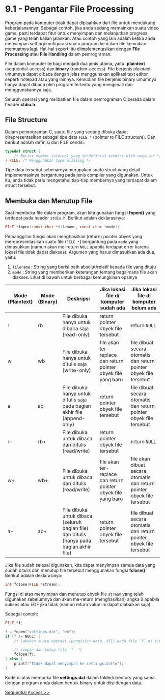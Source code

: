 # 9.1 - Pengantar File Processing

Program pada komputer tidak dapat dipisahkan dari file untuk mendukung keberjalanannya. Sebagai contoh, jika anda sedang memainkan suatu video game, pasti terdapat fitur untuk menyimpan dan melanjutkan progress game yang telah kalian jalankan. Atau contoh yang lain adalah ketika anda menyimpan setting/konfigurasi suatu program ke dalam file kemudian memuatnya lagi. Hal-hal seperti itu diimplementasikan dengan **File Processing** atau **File Handling** dalam pemrograman.

File dalam komputer terbagi menjadi dua jenis utama, yaitu: **plaintext** (sequential-access) dan **binary** (random-access). File berjenis plaintext umumnya dapat dibaca dengan jelas menggunakan aplikasi text editor seperti notepad atau yang lainnya. Kemudian file berjenis binary umumnya hanya dapat dibaca oleh program tertentu yang mengenali dan menggunakannya saja.

Seluruh operasi yang melibatkan file dalam pemrograman C berada dalam header **stdio.h**.

## File Structure

Dalam pemrograman C, suatu file yang sedang dibuka dapat direpresentasikan sebagai tipe data `FILE *` (pointer to FILE structure). Dan berikut adalah definisi dari FILE sendiri:
```c
typedef struct {
    /* Berisi member internal yang terdefinisi sendiri oleh compiler */
} FILE; /* Menggunakan type aliasing */
```

Tipe data tersebut sebenarnya merupakan suatu struct yang detail implementasinya bergantung pada jenis compiler yang digunakan. Untuk itu, anda tidak perlu mengetahui tiap-tiap membernya yang terdapat dalam struct tersebut.

## Membuka dan Menutup File

Saat membuka file dalam program, akan kita gunakan fungsi **fopen()** yang terdapat pada header `stdio.h`. Berikut adalah deklarasinya:
```c
FILE *fopen(const char *filename, const char *mode);
```

Pemanggilan fungsi akan menghasilkan (return) pointer obyek yang merepresentasikan suatu file (`FILE *`) bergantung pada `mode` yang dimasukkan (namun akan me-return `NULL` apabila terdapat error karena lokasi file tidak dapat diakses). Argumen yang harus dimasukkan ada dua, yaitu:

1. `filename` : String yang berisi path absolut/relatif kepada file yang dituju
2. `mode` : String yang memberikan keterangan tentang bagaimana file akan diakses. Lihat di bawah untuk berbagai kemungkinan opsinya

|Mode (Plaintext)|Mode (Binary)|Deskripsi|Jika lokasi file di komputer sudah ada|Jika lokasi file di komputer belum ada|
|--|--|--|--|--|
|r|rb|File dibuka hanya untuk dibaca saja (read-only)|return pointer obyek file tersebut|return `NULL`|
|w|wb|File dibuka hanya untuk ditulis saja (write-only)|file akan ter-replace dan return pointer obyek file yang baru|file dibuat secara otomatis dan return pointer obyek file tersebut|
|a|ab|File dibuka hanya untuk ditulis saja pada bagian akhir file (append-only)|return pointer obyek file tersebut|file dibuat secara otomatis dan return pointer obyek file tersebut|
|r+|rb+|File dibuka untuk dibaca dan ditulis (read/write)|return pointer obyek file tersebut|return `NULL`|
|w+|wb+|File dibuka untuk dibaca dan ditulis (read/write)|file akan ter-replace dan return pointer obyek file yang baru|file akan dibuat secara otomatis dan return pointer obyek file tersebut|
|a+|ab+|File dibuka untuk dibaca (seluruh bagian file) dan ditulis (hanya pada bagian akhir file)|return pointer obyek file tersebut|file dibuat secara otomatis dan return pointer obyek file tersebut

Jika file sudah selesai digunakan, kita dapat menyimpan semua data yang sudah ditulis dan menutup file tersebut menggunakan fungsi **fclose()**. Berikut adalah deklarasinya:
```c
int fclose(FILE *stream);
```
Fungsi di atas menyimpan dan menutup obyek file `stream` yang telah digunakan sebelumnya dan akan me-return (menghasilkan) angka 0 apabila sukses atau EOF jika tidak (namun return value ini dapat diabaikan saja).

Sebagai contoh:
```c
FILE *f;

f = fopen("settings.dat", "wb");
if (f != NULL) {
    /* lakukan suatu operasi (pengisian data, dll) pada file `f` di sini */

    /* simpan dan tutup file `f` */
    fclose(f);
} else {
    printf("Tidak dapat menyimpan ke settings.dat\n");
}
```

Kode di atas membuka file **settings.dat** dalam folder/directory yang sama dengan program anda dalam bentuk binary untuk diisi dengan data.

[Sequential Access >>](2-SequentialAccess.md)